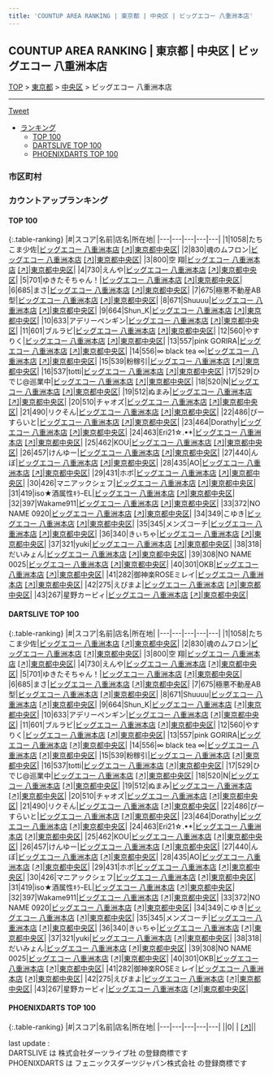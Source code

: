 ```yaml
---
title: 'COUNTUP AREA RANKING | 東京都 | 中央区 | ビッグエコー 八重洲本店'
---
```

## COUNTUP AREA RANKING | 東京都 | 中央区 | ビッグエコー 八重洲本店

[TOP](/darts/rank/) > [東京都](/darts/rank/東京都/) > [中央区](/darts/rank/東京都/中央区/) > ビッグエコー 八重洲本店

___

<a href="https://twitter.com/share?ref_src=twsrc%5Etfw" data-text="COUNTUP AREA RANKING | 東京都中央区ビッグエコー 八重洲本店" class="twitter-share-button" data-hashtags="DARTSLIVE,PHOENIXDARTS,darts,ダーツ" data-show-count="false">Tweet</a>

* [ランキング](#カウントアップランキング)
    * [TOP 100](#top-100)
    * [DARTSLIVE TOP 100](#dartslive-top-100)
    * [PHOENIXDARTS TOP 100](#phoenixdarts-top-100)

### 市区町村

<ul>

</ul>

### カウントアップランキング

#### TOP 100



{:.table-ranking}
|#|スコア|名前|店名|所在地|
|---|---|---|---|---|
|1|1058|<span class="rank-name-dl">たちこま少佐</span>|<a href="/darts/rank/shops/fbaf8e8cecb257b5790ab824ce8730e5.html">ビッグエコー 八重洲本店</a> <a href="https://search.dartslive.com/jp/shop/fbaf8e8cecb257b5790ab824ce8730e5">[↗]</a>|<a href="/darts/rank/東京都/中央区">東京都中央区</a>|
|2|830|<span class="rank-name-dl">魂のムフロン</span>|<a href="/darts/rank/shops/fbaf8e8cecb257b5790ab824ce8730e5.html">ビッグエコー 八重洲本店</a> <a href="https://search.dartslive.com/jp/shop/fbaf8e8cecb257b5790ab824ce8730e5">[↗]</a>|<a href="/darts/rank/東京都/中央区">東京都中央区</a>|
|3|800|<span class="rank-name-dl">空 翔</span>|<a href="/darts/rank/shops/fbaf8e8cecb257b5790ab824ce8730e5.html">ビッグエコー 八重洲本店</a> <a href="https://search.dartslive.com/jp/shop/fbaf8e8cecb257b5790ab824ce8730e5">[↗]</a>|<a href="/darts/rank/東京都/中央区">東京都中央区</a>|
|4|730|<span class="rank-name-dl">えんや</span>|<a href="/darts/rank/shops/fbaf8e8cecb257b5790ab824ce8730e5.html">ビッグエコー 八重洲本店</a> <a href="https://search.dartslive.com/jp/shop/fbaf8e8cecb257b5790ab824ce8730e5">[↗]</a>|<a href="/darts/rank/東京都/中央区">東京都中央区</a>|
|5|701|<span class="rank-name-dl">ゆきたそちゃん！</span>|<a href="/darts/rank/shops/fbaf8e8cecb257b5790ab824ce8730e5.html">ビッグエコー 八重洲本店</a> <a href="https://search.dartslive.com/jp/shop/fbaf8e8cecb257b5790ab824ce8730e5">[↗]</a>|<a href="/darts/rank/東京都/中央区">東京都中央区</a>|
|6|685|<span class="rank-name-dl">まさ</span>|<a href="/darts/rank/shops/fbaf8e8cecb257b5790ab824ce8730e5.html">ビッグエコー 八重洲本店</a> <a href="https://search.dartslive.com/jp/shop/fbaf8e8cecb257b5790ab824ce8730e5">[↗]</a>|<a href="/darts/rank/東京都/中央区">東京都中央区</a>|
|7|675|<span class="rank-name-dl">極悪不動産AB型</span>|<a href="/darts/rank/shops/fbaf8e8cecb257b5790ab824ce8730e5.html">ビッグエコー 八重洲本店</a> <a href="https://search.dartslive.com/jp/shop/fbaf8e8cecb257b5790ab824ce8730e5">[↗]</a>|<a href="/darts/rank/東京都/中央区">東京都中央区</a>|
|8|671|<span class="rank-name-dl">Shuuuu</span>|<a href="/darts/rank/shops/fbaf8e8cecb257b5790ab824ce8730e5.html">ビッグエコー 八重洲本店</a> <a href="https://search.dartslive.com/jp/shop/fbaf8e8cecb257b5790ab824ce8730e5">[↗]</a>|<a href="/darts/rank/東京都/中央区">東京都中央区</a>|
|9|664|<span class="rank-name-dl">Shun_K</span>|<a href="/darts/rank/shops/fbaf8e8cecb257b5790ab824ce8730e5.html">ビッグエコー 八重洲本店</a> <a href="https://search.dartslive.com/jp/shop/fbaf8e8cecb257b5790ab824ce8730e5">[↗]</a>|<a href="/darts/rank/東京都/中央区">東京都中央区</a>|
|10|633|<span class="rank-name-dl">アデリーペンギン</span>|<a href="/darts/rank/shops/fbaf8e8cecb257b5790ab824ce8730e5.html">ビッグエコー 八重洲本店</a> <a href="https://search.dartslive.com/jp/shop/fbaf8e8cecb257b5790ab824ce8730e5">[↗]</a>|<a href="/darts/rank/東京都/中央区">東京都中央区</a>|
|11|601|<span class="rank-name-dl">ブルラビ</span>|<a href="/darts/rank/shops/fbaf8e8cecb257b5790ab824ce8730e5.html">ビッグエコー 八重洲本店</a> <a href="https://search.dartslive.com/jp/shop/fbaf8e8cecb257b5790ab824ce8730e5">[↗]</a>|<a href="/darts/rank/東京都/中央区">東京都中央区</a>|
|12|560|<span class="rank-name-dl">やすりく</span>|<a href="/darts/rank/shops/fbaf8e8cecb257b5790ab824ce8730e5.html">ビッグエコー 八重洲本店</a> <a href="https://search.dartslive.com/jp/shop/fbaf8e8cecb257b5790ab824ce8730e5">[↗]</a>|<a href="/darts/rank/東京都/中央区">東京都中央区</a>|
|13|557|<span class="rank-name-dl">pink GORIRA</span>|<a href="/darts/rank/shops/fbaf8e8cecb257b5790ab824ce8730e5.html">ビッグエコー 八重洲本店</a> <a href="https://search.dartslive.com/jp/shop/fbaf8e8cecb257b5790ab824ce8730e5">[↗]</a>|<a href="/darts/rank/東京都/中央区">東京都中央区</a>|
|14|556|<span class="rank-name-dl">∞ black tea ∞</span>|<a href="/darts/rank/shops/fbaf8e8cecb257b5790ab824ce8730e5.html">ビッグエコー 八重洲本店</a> <a href="https://search.dartslive.com/jp/shop/fbaf8e8cecb257b5790ab824ce8730e5">[↗]</a>|<a href="/darts/rank/東京都/中央区">東京都中央区</a>|
|15|539|<span class="rank-name-dl">粉稼引</span>|<a href="/darts/rank/shops/fbaf8e8cecb257b5790ab824ce8730e5.html">ビッグエコー 八重洲本店</a> <a href="https://search.dartslive.com/jp/shop/fbaf8e8cecb257b5790ab824ce8730e5">[↗]</a>|<a href="/darts/rank/東京都/中央区">東京都中央区</a>|
|16|537|<span class="rank-name-dl">totti</span>|<a href="/darts/rank/shops/fbaf8e8cecb257b5790ab824ce8730e5.html">ビッグエコー 八重洲本店</a> <a href="https://search.dartslive.com/jp/shop/fbaf8e8cecb257b5790ab824ce8730e5">[↗]</a>|<a href="/darts/rank/東京都/中央区">東京都中央区</a>|
|17|529|<span class="rank-name-dl">ひでじ@巡業中</span>|<a href="/darts/rank/shops/fbaf8e8cecb257b5790ab824ce8730e5.html">ビッグエコー 八重洲本店</a> <a href="https://search.dartslive.com/jp/shop/fbaf8e8cecb257b5790ab824ce8730e5">[↗]</a>|<a href="/darts/rank/東京都/中央区">東京都中央区</a>|
|18|520|<span class="rank-name-dl">N</span>|<a href="/darts/rank/shops/fbaf8e8cecb257b5790ab824ce8730e5.html">ビッグエコー 八重洲本店</a> <a href="https://search.dartslive.com/jp/shop/fbaf8e8cecb257b5790ab824ce8730e5">[↗]</a>|<a href="/darts/rank/東京都/中央区">東京都中央区</a>|
|19|512|<span class="rank-name-dl">ぬまみ</span>|<a href="/darts/rank/shops/fbaf8e8cecb257b5790ab824ce8730e5.html">ビッグエコー 八重洲本店</a> <a href="https://search.dartslive.com/jp/shop/fbaf8e8cecb257b5790ab824ce8730e5">[↗]</a>|<a href="/darts/rank/東京都/中央区">東京都中央区</a>|
|20|510|<span class="rank-name-dl">チャオズ</span>|<a href="/darts/rank/shops/fbaf8e8cecb257b5790ab824ce8730e5.html">ビッグエコー 八重洲本店</a> <a href="https://search.dartslive.com/jp/shop/fbaf8e8cecb257b5790ab824ce8730e5">[↗]</a>|<a href="/darts/rank/東京都/中央区">東京都中央区</a>|
|21|490|<span class="rank-name-dl">リクそん</span>|<a href="/darts/rank/shops/fbaf8e8cecb257b5790ab824ce8730e5.html">ビッグエコー 八重洲本店</a> <a href="https://search.dartslive.com/jp/shop/fbaf8e8cecb257b5790ab824ce8730e5">[↗]</a>|<a href="/darts/rank/東京都/中央区">東京都中央区</a>|
|22|486|<span class="rank-name-dl">ぴーすらいと</span>|<a href="/darts/rank/shops/fbaf8e8cecb257b5790ab824ce8730e5.html">ビッグエコー 八重洲本店</a> <a href="https://search.dartslive.com/jp/shop/fbaf8e8cecb257b5790ab824ce8730e5">[↗]</a>|<a href="/darts/rank/東京都/中央区">東京都中央区</a>|
|23|464|<span class="rank-name-dl">Dorathy</span>|<a href="/darts/rank/shops/fbaf8e8cecb257b5790ab824ce8730e5.html">ビッグエコー 八重洲本店</a> <a href="https://search.dartslive.com/jp/shop/fbaf8e8cecb257b5790ab824ce8730e5">[↗]</a>|<a href="/darts/rank/東京都/中央区">東京都中央区</a>|
|24|463|<span class="rank-name-dl">Eri21☆.•*</span>|<a href="/darts/rank/shops/fbaf8e8cecb257b5790ab824ce8730e5.html">ビッグエコー 八重洲本店</a> <a href="https://search.dartslive.com/jp/shop/fbaf8e8cecb257b5790ab824ce8730e5">[↗]</a>|<a href="/darts/rank/東京都/中央区">東京都中央区</a>|
|25|462|<span class="rank-name-dl">KOU</span>|<a href="/darts/rank/shops/fbaf8e8cecb257b5790ab824ce8730e5.html">ビッグエコー 八重洲本店</a> <a href="https://search.dartslive.com/jp/shop/fbaf8e8cecb257b5790ab824ce8730e5">[↗]</a>|<a href="/darts/rank/東京都/中央区">東京都中央区</a>|
|26|457|<span class="rank-name-dl">けんゆー</span>|<a href="/darts/rank/shops/fbaf8e8cecb257b5790ab824ce8730e5.html">ビッグエコー 八重洲本店</a> <a href="https://search.dartslive.com/jp/shop/fbaf8e8cecb257b5790ab824ce8730e5">[↗]</a>|<a href="/darts/rank/東京都/中央区">東京都中央区</a>|
|27|440|<span class="rank-name-dl">んぼ</span>|<a href="/darts/rank/shops/fbaf8e8cecb257b5790ab824ce8730e5.html">ビッグエコー 八重洲本店</a> <a href="https://search.dartslive.com/jp/shop/fbaf8e8cecb257b5790ab824ce8730e5">[↗]</a>|<a href="/darts/rank/東京都/中央区">東京都中央区</a>|
|28|435|<span class="rank-name-dl">AO</span>|<a href="/darts/rank/shops/fbaf8e8cecb257b5790ab824ce8730e5.html">ビッグエコー 八重洲本店</a> <a href="https://search.dartslive.com/jp/shop/fbaf8e8cecb257b5790ab824ce8730e5">[↗]</a>|<a href="/darts/rank/東京都/中央区">東京都中央区</a>|
|29|431|<span class="rank-name-dl">ホボ</span>|<a href="/darts/rank/shops/fbaf8e8cecb257b5790ab824ce8730e5.html">ビッグエコー 八重洲本店</a> <a href="https://search.dartslive.com/jp/shop/fbaf8e8cecb257b5790ab824ce8730e5">[↗]</a>|<a href="/darts/rank/東京都/中央区">東京都中央区</a>|
|30|426|<span class="rank-name-dl">マニアックシェフ</span>|<a href="/darts/rank/shops/fbaf8e8cecb257b5790ab824ce8730e5.html">ビッグエコー 八重洲本店</a> <a href="https://search.dartslive.com/jp/shop/fbaf8e8cecb257b5790ab824ce8730e5">[↗]</a>|<a href="/darts/rank/東京都/中央区">東京都中央区</a>|
|31|419|<span class="rank-name-dl">iso★酒属性ｷﾗｰEL</span>|<a href="/darts/rank/shops/fbaf8e8cecb257b5790ab824ce8730e5.html">ビッグエコー 八重洲本店</a> <a href="https://search.dartslive.com/jp/shop/fbaf8e8cecb257b5790ab824ce8730e5">[↗]</a>|<a href="/darts/rank/東京都/中央区">東京都中央区</a>|
|32|397|<span class="rank-name-dl">Wakame911</span>|<a href="/darts/rank/shops/fbaf8e8cecb257b5790ab824ce8730e5.html">ビッグエコー 八重洲本店</a> <a href="https://search.dartslive.com/jp/shop/fbaf8e8cecb257b5790ab824ce8730e5">[↗]</a>|<a href="/darts/rank/東京都/中央区">東京都中央区</a>|
|33|372|<span class="rank-name-dl">NO NAME 0920</span>|<a href="/darts/rank/shops/fbaf8e8cecb257b5790ab824ce8730e5.html">ビッグエコー 八重洲本店</a> <a href="https://search.dartslive.com/jp/shop/fbaf8e8cecb257b5790ab824ce8730e5">[↗]</a>|<a href="/darts/rank/東京都/中央区">東京都中央区</a>|
|34|349|<span class="rank-name-dl">こゆき</span>|<a href="/darts/rank/shops/fbaf8e8cecb257b5790ab824ce8730e5.html">ビッグエコー 八重洲本店</a> <a href="https://search.dartslive.com/jp/shop/fbaf8e8cecb257b5790ab824ce8730e5">[↗]</a>|<a href="/darts/rank/東京都/中央区">東京都中央区</a>|
|35|345|<span class="rank-name-dl">メンズコーチ</span>|<a href="/darts/rank/shops/fbaf8e8cecb257b5790ab824ce8730e5.html">ビッグエコー 八重洲本店</a> <a href="https://search.dartslive.com/jp/shop/fbaf8e8cecb257b5790ab824ce8730e5">[↗]</a>|<a href="/darts/rank/東京都/中央区">東京都中央区</a>|
|36|340|<span class="rank-name-dl">きぃちゃ</span>|<a href="/darts/rank/shops/fbaf8e8cecb257b5790ab824ce8730e5.html">ビッグエコー 八重洲本店</a> <a href="https://search.dartslive.com/jp/shop/fbaf8e8cecb257b5790ab824ce8730e5">[↗]</a>|<a href="/darts/rank/東京都/中央区">東京都中央区</a>|
|37|321|<span class="rank-name-dl">yuki</span>|<a href="/darts/rank/shops/fbaf8e8cecb257b5790ab824ce8730e5.html">ビッグエコー 八重洲本店</a> <a href="https://search.dartslive.com/jp/shop/fbaf8e8cecb257b5790ab824ce8730e5">[↗]</a>|<a href="/darts/rank/東京都/中央区">東京都中央区</a>|
|38|318|<span class="rank-name-dl">だいみょん</span>|<a href="/darts/rank/shops/fbaf8e8cecb257b5790ab824ce8730e5.html">ビッグエコー 八重洲本店</a> <a href="https://search.dartslive.com/jp/shop/fbaf8e8cecb257b5790ab824ce8730e5">[↗]</a>|<a href="/darts/rank/東京都/中央区">東京都中央区</a>|
|39|308|<span class="rank-name-dl">NO NAME 0025</span>|<a href="/darts/rank/shops/fbaf8e8cecb257b5790ab824ce8730e5.html">ビッグエコー 八重洲本店</a> <a href="https://search.dartslive.com/jp/shop/fbaf8e8cecb257b5790ab824ce8730e5">[↗]</a>|<a href="/darts/rank/東京都/中央区">東京都中央区</a>|
|40|301|<span class="rank-name-dl">OKB</span>|<a href="/darts/rank/shops/fbaf8e8cecb257b5790ab824ce8730e5.html">ビッグエコー 八重洲本店</a> <a href="https://search.dartslive.com/jp/shop/fbaf8e8cecb257b5790ab824ce8730e5">[↗]</a>|<a href="/darts/rank/東京都/中央区">東京都中央区</a>|
|41|282|<span class="rank-name-dl">御神楽ROSEミレイ</span>|<a href="/darts/rank/shops/fbaf8e8cecb257b5790ab824ce8730e5.html">ビッグエコー 八重洲本店</a> <a href="https://search.dartslive.com/jp/shop/fbaf8e8cecb257b5790ab824ce8730e5">[↗]</a>|<a href="/darts/rank/東京都/中央区">東京都中央区</a>|
|42|275|<span class="rank-name-dl">えびまよ</span>|<a href="/darts/rank/shops/fbaf8e8cecb257b5790ab824ce8730e5.html">ビッグエコー 八重洲本店</a> <a href="https://search.dartslive.com/jp/shop/fbaf8e8cecb257b5790ab824ce8730e5">[↗]</a>|<a href="/darts/rank/東京都/中央区">東京都中央区</a>|
|43|267|<span class="rank-name-dl">星野カービィ</span>|<a href="/darts/rank/shops/fbaf8e8cecb257b5790ab824ce8730e5.html">ビッグエコー 八重洲本店</a> <a href="https://search.dartslive.com/jp/shop/fbaf8e8cecb257b5790ab824ce8730e5">[↗]</a>|<a href="/darts/rank/東京都/中央区">東京都中央区</a>|


#### DARTSLIVE TOP 100



{:.table-ranking}
|#|スコア|名前|店名|所在地|
|---|---|---|---|---|
|1|1058|<span class="rank-name-dl">たちこま少佐</span>|<a href="/darts/rank/shops/fbaf8e8cecb257b5790ab824ce8730e5.html">ビッグエコー 八重洲本店</a> <a href="https://search.dartslive.com/jp/shop/fbaf8e8cecb257b5790ab824ce8730e5">[↗]</a>|<a href="/darts/rank/東京都/中央区">東京都中央区</a>|
|2|830|<span class="rank-name-dl">魂のムフロン</span>|<a href="/darts/rank/shops/fbaf8e8cecb257b5790ab824ce8730e5.html">ビッグエコー 八重洲本店</a> <a href="https://search.dartslive.com/jp/shop/fbaf8e8cecb257b5790ab824ce8730e5">[↗]</a>|<a href="/darts/rank/東京都/中央区">東京都中央区</a>|
|3|800|<span class="rank-name-dl">空 翔</span>|<a href="/darts/rank/shops/fbaf8e8cecb257b5790ab824ce8730e5.html">ビッグエコー 八重洲本店</a> <a href="https://search.dartslive.com/jp/shop/fbaf8e8cecb257b5790ab824ce8730e5">[↗]</a>|<a href="/darts/rank/東京都/中央区">東京都中央区</a>|
|4|730|<span class="rank-name-dl">えんや</span>|<a href="/darts/rank/shops/fbaf8e8cecb257b5790ab824ce8730e5.html">ビッグエコー 八重洲本店</a> <a href="https://search.dartslive.com/jp/shop/fbaf8e8cecb257b5790ab824ce8730e5">[↗]</a>|<a href="/darts/rank/東京都/中央区">東京都中央区</a>|
|5|701|<span class="rank-name-dl">ゆきたそちゃん！</span>|<a href="/darts/rank/shops/fbaf8e8cecb257b5790ab824ce8730e5.html">ビッグエコー 八重洲本店</a> <a href="https://search.dartslive.com/jp/shop/fbaf8e8cecb257b5790ab824ce8730e5">[↗]</a>|<a href="/darts/rank/東京都/中央区">東京都中央区</a>|
|6|685|<span class="rank-name-dl">まさ</span>|<a href="/darts/rank/shops/fbaf8e8cecb257b5790ab824ce8730e5.html">ビッグエコー 八重洲本店</a> <a href="https://search.dartslive.com/jp/shop/fbaf8e8cecb257b5790ab824ce8730e5">[↗]</a>|<a href="/darts/rank/東京都/中央区">東京都中央区</a>|
|7|675|<span class="rank-name-dl">極悪不動産AB型</span>|<a href="/darts/rank/shops/fbaf8e8cecb257b5790ab824ce8730e5.html">ビッグエコー 八重洲本店</a> <a href="https://search.dartslive.com/jp/shop/fbaf8e8cecb257b5790ab824ce8730e5">[↗]</a>|<a href="/darts/rank/東京都/中央区">東京都中央区</a>|
|8|671|<span class="rank-name-dl">Shuuuu</span>|<a href="/darts/rank/shops/fbaf8e8cecb257b5790ab824ce8730e5.html">ビッグエコー 八重洲本店</a> <a href="https://search.dartslive.com/jp/shop/fbaf8e8cecb257b5790ab824ce8730e5">[↗]</a>|<a href="/darts/rank/東京都/中央区">東京都中央区</a>|
|9|664|<span class="rank-name-dl">Shun_K</span>|<a href="/darts/rank/shops/fbaf8e8cecb257b5790ab824ce8730e5.html">ビッグエコー 八重洲本店</a> <a href="https://search.dartslive.com/jp/shop/fbaf8e8cecb257b5790ab824ce8730e5">[↗]</a>|<a href="/darts/rank/東京都/中央区">東京都中央区</a>|
|10|633|<span class="rank-name-dl">アデリーペンギン</span>|<a href="/darts/rank/shops/fbaf8e8cecb257b5790ab824ce8730e5.html">ビッグエコー 八重洲本店</a> <a href="https://search.dartslive.com/jp/shop/fbaf8e8cecb257b5790ab824ce8730e5">[↗]</a>|<a href="/darts/rank/東京都/中央区">東京都中央区</a>|
|11|601|<span class="rank-name-dl">ブルラビ</span>|<a href="/darts/rank/shops/fbaf8e8cecb257b5790ab824ce8730e5.html">ビッグエコー 八重洲本店</a> <a href="https://search.dartslive.com/jp/shop/fbaf8e8cecb257b5790ab824ce8730e5">[↗]</a>|<a href="/darts/rank/東京都/中央区">東京都中央区</a>|
|12|560|<span class="rank-name-dl">やすりく</span>|<a href="/darts/rank/shops/fbaf8e8cecb257b5790ab824ce8730e5.html">ビッグエコー 八重洲本店</a> <a href="https://search.dartslive.com/jp/shop/fbaf8e8cecb257b5790ab824ce8730e5">[↗]</a>|<a href="/darts/rank/東京都/中央区">東京都中央区</a>|
|13|557|<span class="rank-name-dl">pink GORIRA</span>|<a href="/darts/rank/shops/fbaf8e8cecb257b5790ab824ce8730e5.html">ビッグエコー 八重洲本店</a> <a href="https://search.dartslive.com/jp/shop/fbaf8e8cecb257b5790ab824ce8730e5">[↗]</a>|<a href="/darts/rank/東京都/中央区">東京都中央区</a>|
|14|556|<span class="rank-name-dl">∞ black tea ∞</span>|<a href="/darts/rank/shops/fbaf8e8cecb257b5790ab824ce8730e5.html">ビッグエコー 八重洲本店</a> <a href="https://search.dartslive.com/jp/shop/fbaf8e8cecb257b5790ab824ce8730e5">[↗]</a>|<a href="/darts/rank/東京都/中央区">東京都中央区</a>|
|15|539|<span class="rank-name-dl">粉稼引</span>|<a href="/darts/rank/shops/fbaf8e8cecb257b5790ab824ce8730e5.html">ビッグエコー 八重洲本店</a> <a href="https://search.dartslive.com/jp/shop/fbaf8e8cecb257b5790ab824ce8730e5">[↗]</a>|<a href="/darts/rank/東京都/中央区">東京都中央区</a>|
|16|537|<span class="rank-name-dl">totti</span>|<a href="/darts/rank/shops/fbaf8e8cecb257b5790ab824ce8730e5.html">ビッグエコー 八重洲本店</a> <a href="https://search.dartslive.com/jp/shop/fbaf8e8cecb257b5790ab824ce8730e5">[↗]</a>|<a href="/darts/rank/東京都/中央区">東京都中央区</a>|
|17|529|<span class="rank-name-dl">ひでじ@巡業中</span>|<a href="/darts/rank/shops/fbaf8e8cecb257b5790ab824ce8730e5.html">ビッグエコー 八重洲本店</a> <a href="https://search.dartslive.com/jp/shop/fbaf8e8cecb257b5790ab824ce8730e5">[↗]</a>|<a href="/darts/rank/東京都/中央区">東京都中央区</a>|
|18|520|<span class="rank-name-dl">N</span>|<a href="/darts/rank/shops/fbaf8e8cecb257b5790ab824ce8730e5.html">ビッグエコー 八重洲本店</a> <a href="https://search.dartslive.com/jp/shop/fbaf8e8cecb257b5790ab824ce8730e5">[↗]</a>|<a href="/darts/rank/東京都/中央区">東京都中央区</a>|
|19|512|<span class="rank-name-dl">ぬまみ</span>|<a href="/darts/rank/shops/fbaf8e8cecb257b5790ab824ce8730e5.html">ビッグエコー 八重洲本店</a> <a href="https://search.dartslive.com/jp/shop/fbaf8e8cecb257b5790ab824ce8730e5">[↗]</a>|<a href="/darts/rank/東京都/中央区">東京都中央区</a>|
|20|510|<span class="rank-name-dl">チャオズ</span>|<a href="/darts/rank/shops/fbaf8e8cecb257b5790ab824ce8730e5.html">ビッグエコー 八重洲本店</a> <a href="https://search.dartslive.com/jp/shop/fbaf8e8cecb257b5790ab824ce8730e5">[↗]</a>|<a href="/darts/rank/東京都/中央区">東京都中央区</a>|
|21|490|<span class="rank-name-dl">リクそん</span>|<a href="/darts/rank/shops/fbaf8e8cecb257b5790ab824ce8730e5.html">ビッグエコー 八重洲本店</a> <a href="https://search.dartslive.com/jp/shop/fbaf8e8cecb257b5790ab824ce8730e5">[↗]</a>|<a href="/darts/rank/東京都/中央区">東京都中央区</a>|
|22|486|<span class="rank-name-dl">ぴーすらいと</span>|<a href="/darts/rank/shops/fbaf8e8cecb257b5790ab824ce8730e5.html">ビッグエコー 八重洲本店</a> <a href="https://search.dartslive.com/jp/shop/fbaf8e8cecb257b5790ab824ce8730e5">[↗]</a>|<a href="/darts/rank/東京都/中央区">東京都中央区</a>|
|23|464|<span class="rank-name-dl">Dorathy</span>|<a href="/darts/rank/shops/fbaf8e8cecb257b5790ab824ce8730e5.html">ビッグエコー 八重洲本店</a> <a href="https://search.dartslive.com/jp/shop/fbaf8e8cecb257b5790ab824ce8730e5">[↗]</a>|<a href="/darts/rank/東京都/中央区">東京都中央区</a>|
|24|463|<span class="rank-name-dl">Eri21☆.•*</span>|<a href="/darts/rank/shops/fbaf8e8cecb257b5790ab824ce8730e5.html">ビッグエコー 八重洲本店</a> <a href="https://search.dartslive.com/jp/shop/fbaf8e8cecb257b5790ab824ce8730e5">[↗]</a>|<a href="/darts/rank/東京都/中央区">東京都中央区</a>|
|25|462|<span class="rank-name-dl">KOU</span>|<a href="/darts/rank/shops/fbaf8e8cecb257b5790ab824ce8730e5.html">ビッグエコー 八重洲本店</a> <a href="https://search.dartslive.com/jp/shop/fbaf8e8cecb257b5790ab824ce8730e5">[↗]</a>|<a href="/darts/rank/東京都/中央区">東京都中央区</a>|
|26|457|<span class="rank-name-dl">けんゆー</span>|<a href="/darts/rank/shops/fbaf8e8cecb257b5790ab824ce8730e5.html">ビッグエコー 八重洲本店</a> <a href="https://search.dartslive.com/jp/shop/fbaf8e8cecb257b5790ab824ce8730e5">[↗]</a>|<a href="/darts/rank/東京都/中央区">東京都中央区</a>|
|27|440|<span class="rank-name-dl">んぼ</span>|<a href="/darts/rank/shops/fbaf8e8cecb257b5790ab824ce8730e5.html">ビッグエコー 八重洲本店</a> <a href="https://search.dartslive.com/jp/shop/fbaf8e8cecb257b5790ab824ce8730e5">[↗]</a>|<a href="/darts/rank/東京都/中央区">東京都中央区</a>|
|28|435|<span class="rank-name-dl">AO</span>|<a href="/darts/rank/shops/fbaf8e8cecb257b5790ab824ce8730e5.html">ビッグエコー 八重洲本店</a> <a href="https://search.dartslive.com/jp/shop/fbaf8e8cecb257b5790ab824ce8730e5">[↗]</a>|<a href="/darts/rank/東京都/中央区">東京都中央区</a>|
|29|431|<span class="rank-name-dl">ホボ</span>|<a href="/darts/rank/shops/fbaf8e8cecb257b5790ab824ce8730e5.html">ビッグエコー 八重洲本店</a> <a href="https://search.dartslive.com/jp/shop/fbaf8e8cecb257b5790ab824ce8730e5">[↗]</a>|<a href="/darts/rank/東京都/中央区">東京都中央区</a>|
|30|426|<span class="rank-name-dl">マニアックシェフ</span>|<a href="/darts/rank/shops/fbaf8e8cecb257b5790ab824ce8730e5.html">ビッグエコー 八重洲本店</a> <a href="https://search.dartslive.com/jp/shop/fbaf8e8cecb257b5790ab824ce8730e5">[↗]</a>|<a href="/darts/rank/東京都/中央区">東京都中央区</a>|
|31|419|<span class="rank-name-dl">iso★酒属性ｷﾗｰEL</span>|<a href="/darts/rank/shops/fbaf8e8cecb257b5790ab824ce8730e5.html">ビッグエコー 八重洲本店</a> <a href="https://search.dartslive.com/jp/shop/fbaf8e8cecb257b5790ab824ce8730e5">[↗]</a>|<a href="/darts/rank/東京都/中央区">東京都中央区</a>|
|32|397|<span class="rank-name-dl">Wakame911</span>|<a href="/darts/rank/shops/fbaf8e8cecb257b5790ab824ce8730e5.html">ビッグエコー 八重洲本店</a> <a href="https://search.dartslive.com/jp/shop/fbaf8e8cecb257b5790ab824ce8730e5">[↗]</a>|<a href="/darts/rank/東京都/中央区">東京都中央区</a>|
|33|372|<span class="rank-name-dl">NO NAME 0920</span>|<a href="/darts/rank/shops/fbaf8e8cecb257b5790ab824ce8730e5.html">ビッグエコー 八重洲本店</a> <a href="https://search.dartslive.com/jp/shop/fbaf8e8cecb257b5790ab824ce8730e5">[↗]</a>|<a href="/darts/rank/東京都/中央区">東京都中央区</a>|
|34|349|<span class="rank-name-dl">こゆき</span>|<a href="/darts/rank/shops/fbaf8e8cecb257b5790ab824ce8730e5.html">ビッグエコー 八重洲本店</a> <a href="https://search.dartslive.com/jp/shop/fbaf8e8cecb257b5790ab824ce8730e5">[↗]</a>|<a href="/darts/rank/東京都/中央区">東京都中央区</a>|
|35|345|<span class="rank-name-dl">メンズコーチ</span>|<a href="/darts/rank/shops/fbaf8e8cecb257b5790ab824ce8730e5.html">ビッグエコー 八重洲本店</a> <a href="https://search.dartslive.com/jp/shop/fbaf8e8cecb257b5790ab824ce8730e5">[↗]</a>|<a href="/darts/rank/東京都/中央区">東京都中央区</a>|
|36|340|<span class="rank-name-dl">きぃちゃ</span>|<a href="/darts/rank/shops/fbaf8e8cecb257b5790ab824ce8730e5.html">ビッグエコー 八重洲本店</a> <a href="https://search.dartslive.com/jp/shop/fbaf8e8cecb257b5790ab824ce8730e5">[↗]</a>|<a href="/darts/rank/東京都/中央区">東京都中央区</a>|
|37|321|<span class="rank-name-dl">yuki</span>|<a href="/darts/rank/shops/fbaf8e8cecb257b5790ab824ce8730e5.html">ビッグエコー 八重洲本店</a> <a href="https://search.dartslive.com/jp/shop/fbaf8e8cecb257b5790ab824ce8730e5">[↗]</a>|<a href="/darts/rank/東京都/中央区">東京都中央区</a>|
|38|318|<span class="rank-name-dl">だいみょん</span>|<a href="/darts/rank/shops/fbaf8e8cecb257b5790ab824ce8730e5.html">ビッグエコー 八重洲本店</a> <a href="https://search.dartslive.com/jp/shop/fbaf8e8cecb257b5790ab824ce8730e5">[↗]</a>|<a href="/darts/rank/東京都/中央区">東京都中央区</a>|
|39|308|<span class="rank-name-dl">NO NAME 0025</span>|<a href="/darts/rank/shops/fbaf8e8cecb257b5790ab824ce8730e5.html">ビッグエコー 八重洲本店</a> <a href="https://search.dartslive.com/jp/shop/fbaf8e8cecb257b5790ab824ce8730e5">[↗]</a>|<a href="/darts/rank/東京都/中央区">東京都中央区</a>|
|40|301|<span class="rank-name-dl">OKB</span>|<a href="/darts/rank/shops/fbaf8e8cecb257b5790ab824ce8730e5.html">ビッグエコー 八重洲本店</a> <a href="https://search.dartslive.com/jp/shop/fbaf8e8cecb257b5790ab824ce8730e5">[↗]</a>|<a href="/darts/rank/東京都/中央区">東京都中央区</a>|
|41|282|<span class="rank-name-dl">御神楽ROSEミレイ</span>|<a href="/darts/rank/shops/fbaf8e8cecb257b5790ab824ce8730e5.html">ビッグエコー 八重洲本店</a> <a href="https://search.dartslive.com/jp/shop/fbaf8e8cecb257b5790ab824ce8730e5">[↗]</a>|<a href="/darts/rank/東京都/中央区">東京都中央区</a>|
|42|275|<span class="rank-name-dl">えびまよ</span>|<a href="/darts/rank/shops/fbaf8e8cecb257b5790ab824ce8730e5.html">ビッグエコー 八重洲本店</a> <a href="https://search.dartslive.com/jp/shop/fbaf8e8cecb257b5790ab824ce8730e5">[↗]</a>|<a href="/darts/rank/東京都/中央区">東京都中央区</a>|
|43|267|<span class="rank-name-dl">星野カービィ</span>|<a href="/darts/rank/shops/fbaf8e8cecb257b5790ab824ce8730e5.html">ビッグエコー 八重洲本店</a> <a href="https://search.dartslive.com/jp/shop/fbaf8e8cecb257b5790ab824ce8730e5">[↗]</a>|<a href="/darts/rank/東京都/中央区">東京都中央区</a>|


#### PHOENIXDARTS TOP 100



{:.table-ranking}
|#|スコア|名前|店名|所在地|
|---|---|---|---|---|
||0|<span class="rank-name-dl"> </span>|<a href="/darts/rank/shops/.html"></a> <a href="">[↗]</a>|<a href="/darts/rank//"></a>|


<div class="footer border-top border-gray-light mt-5 pt-3 text-right text-gray">
    last update : <span style="font-weight: italic" id="foot_last_modified"></span><br />
    DARTSLIVE は 株式会社ダーツライブ社 の登録商標です<br />
    PHOENIXDARTS は フェニックスダーツジャパン株式会社 の登録商標です<br />
</div>

<script src="https://cdnjs.cloudflare.com/ajax/libs/jquery.tablesorter/2.31.3/js/jquery.tablesorter.min.js" integrity="sha512-qzgd5cYSZcosqpzpn7zF2ZId8f/8CHmFKZ8j7mU4OUXTNRd5g+ZHBPsgKEwoqxCtdQvExE5LprwwPAgoicguNg==" crossorigin="anonymous" referrerpolicy="no-referrer"></script>
<link rel="stylesheet" href="https://cdnjs.cloudflare.com/ajax/libs/jquery.tablesorter/2.31.3/css/theme.default.min.css" integrity="sha512-wghhOJkjQX0Lh3NSWvNKeZ0ZpNn+SPVXX1Qyc9OCaogADktxrBiBdKGDoqVUOyhStvMBmJQ8ZdMHiR3wuEq8+w==" crossorigin="anonymous" referrerpolicy="no-referrer" />
<script>
$(function() {
    $(".table-ranking").tablesorter({sortList:[[0, 0]]});
    $("#foot_last_modified").text(formatDate(new Date(document.lastModified), 'yyyy-MM-dd HH:mm:ss'));
});
</script>

<script async src="https://platform.twitter.com/widgets.js" charset="utf-8"></script>